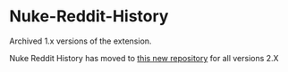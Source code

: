 # Nuke-Reddit-History

Archived 1.x versions of the extension.

Nuke Reddit History has moved to [this new repository](https://github.com/sr33/ares) for all versions 2.X

